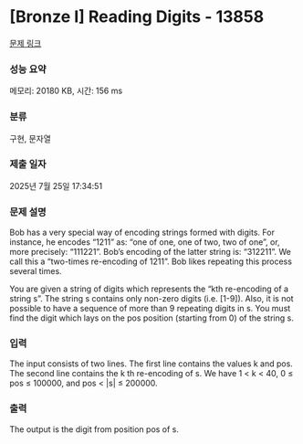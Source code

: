 # [Bronze I] Reading Digits - 13858 

[문제 링크](https://www.acmicpc.net/problem/13858) 

### 성능 요약

메모리: 20180 KB, 시간: 156 ms

### 분류

구현, 문자열

### 제출 일자

2025년 7월 25일 17:34:51

### 문제 설명

<p>Bob has a very special way of encoding strings formed with digits. For instance, he encodes “1211” as: “one of one, one of two, two of one”, or, more precisely: “111221”. Bob’s encoding of the latter string is: “312211”. We call this a “two-times re-encoding of 1211”. Bob likes repeating this process several times.</p>

<p>You are given a string of digits which represents the “kth re-encoding of a string s”. The string s contains only non-zero digits (i.e. [1-9]). Also, it is not possible to have a sequence of more than 9 repeating digits in s. You must find the digit which lays on the pos position (starting from 0) of the string s.</p>

### 입력 

 <p>The input consists of two lines. The first line contains the values k and pos. The second line contains the k th re-encoding of s. We have 1 < k < 40, 0 ≤ pos ≤ 100000, and pos < |s| ≤ 200000.</p>

### 출력 

 <p>The output is the digit from position pos of s.</p>

